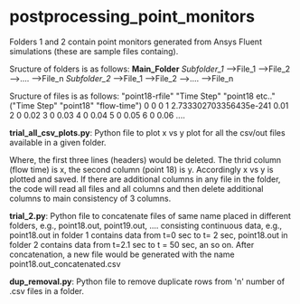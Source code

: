 # postprocessing_point_monitors

Folders 1 and 2 contain point monitors generated from Ansys Fluent simulations (these are sample files containg).


Sructure of folders is as follows: 
**Main_Folder** 
    _Subfolder_1_
      -->File_1 
      -->File_2 
      -->....
      -->File_n
    _Subfolder_2_
      -->File_1
      -->File_2
      -->....
      -->File_n

Sructure of files is as follows: 
"point18-rfile"
"Time Step" "point18 etc.."
("Time Step" "point18" "flow-time")
0 0 0
1 2.733302703356435e-241 0.01
2 0 0.02
3 0 0.03
4 0 0.04
5 0 0.05
6 0 0.06 
....

**trial_all_csv_plots.py**: Python file to plot x vs y plot for all the csv/out files available in a given folder.


Where, the first three lines (headers) would be deleted. The thrid column (flow time) is x, the second column (point 18) is y. Accordingly x vs y is plotted and saved. 
If there are additional columns in any file in the folder, the code will read all files and all columns and then delete additional columns to main consistency of 3 columns. 



**trial_2.py**: Python file to concatenate files of same name placed in different folders, e.g., point18.out, point19.out, .... consisting continuous data, e.g., point18.out in folder 1 contains data from t=0 sec to t= 2 sec, point18.out in folder 2 contains data from t=2.1 sec to t = 50 sec, an so on. After concatenation, a new file would be generated with the name point18.out_concatenated.csv  

**dup_removal.py**: Python file to remove duplicate rows from 'n' number of .csv files in a folder. 


